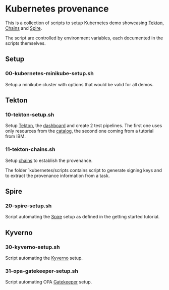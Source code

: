 # Kubernetes provenance

This is a collection of scripts to setup Kubernetes demo showcasing [Tekton],
[Chains] and [Spire].

The script are controlled by environment variables, each documented in the
scripts themselves.

## Setup

### 00-kubernetes-minikube-setup.sh

Setup a minikube cluster with options that would be valid for all demos.

## Tekton

### 10-tekton-setup.sh

Setup [Tekton], the [dashboard] and create 2 test pipelines. The first one uses
only resources from the [catalog], the second one coming from a tutorial from
IBM.

### 11-tekton-chains.sh

Setup [chains] to establish the provenance.

The folder `kubernetes/scripts contains script to generate signing keys and to
extract the provenance information from a task.

## Spire

### 20-spire-setup.sh

Script automating the [Spire] setup as defined in the getting started tutorial.

## Kyverno

### 30-kyverno-setup.sh

Script automating the [Kyverno] setup.

### 31-opa-gatekeeper-setup.sh

Script automating OPA [Gatekeeper] setup.

[Tekton]: https://tekton.dev/
[dashboard]: https://github.com/tektoncd/dashboard
[Chains]: https://github.com/tektoncd/chains
[Spire]: https://spiffe.io/docs/latest/spire-about/
[catalog]: https://github.com/tektoncd/catalog
[Kyverno]: https://kyverno.io/docs/installation/
[Gatekeeper]: https://open-policy-agent.github.io/gatekeeper/website/docs/install/
